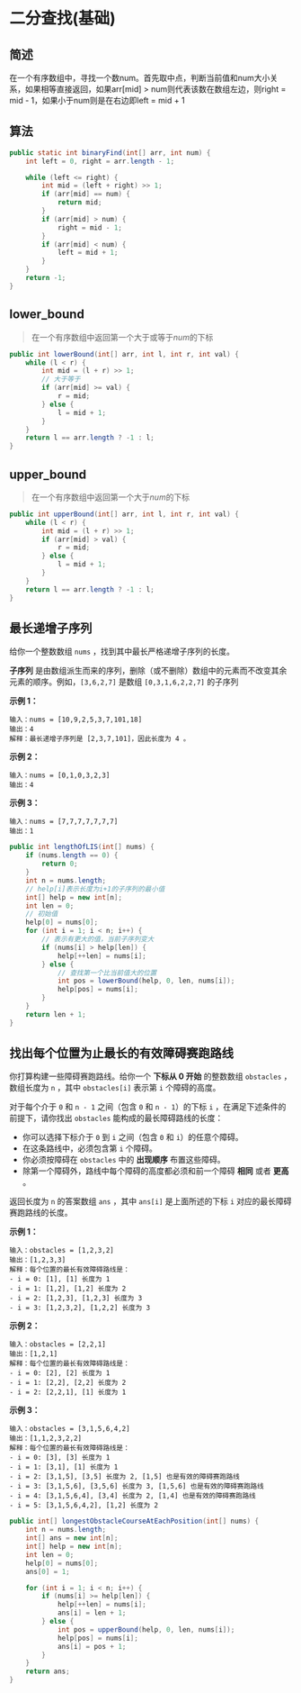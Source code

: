 # 二分查找(基础)

## 简述

​	在一个有序数组中，寻找一个数num。首先取中点，判断当前值和num大小关系，如果相等直接返回，如果arr[mid] > num则代表该数在数组左边，则right = mid - 1，如果小于num则是在右边即left = mid + 1

## 算法

```java
public static int binaryFind(int[] arr, int num) {
    int left = 0, right = arr.length - 1;

    while (left <= right) {
        int mid = (left + right) >> 1;
        if (arr[mid] == num) {
            return mid;
        }
        if (arr[mid] > num) {
            right = mid - 1;
        }
        if (arr[mid] < num) {
            left = mid + 1;
        }
    }
    return -1;
}
```

## lower_bound

> 在一个有序数组中返回第一个大于或等于$num$的下标

```java
public int lowerBound(int[] arr, int l, int r, int val) {
    while (l < r) {
        int mid = (l + r) >> 1;
        // 大于等于
        if (arr[mid] >= val) {
            r = mid;
        } else {
            l = mid + 1;
        }
    }
    return l == arr.length ? -1 : l;
}
```

## upper_bound

> 在一个有序数组中返回第一个大于$num$的下标

```java
public int upperBound(int[] arr, int l, int r, int val) {
    while (l < r) {
        int mid = (l + r) >> 1;
        if (arr[mid] > val) {
            r = mid;
        } else {
            l = mid + 1;
        }
    }
    return l == arr.length ? -1 : l;
}
```

## 最长递增子序列

给你一个整数数组 `nums` ，找到其中最长严格递增子序列的长度。

**子序列** 是由数组派生而来的序列，删除（或不删除）数组中的元素而不改变其余元素的顺序。例如，`[3,6,2,7]` 是数组 `[0,3,1,6,2,2,7]` 的子序列

**示例 1：**

```
输入：nums = [10,9,2,5,3,7,101,18]
输出：4
解释：最长递增子序列是 [2,3,7,101]，因此长度为 4 。
```

**示例 2：**

```
输入：nums = [0,1,0,3,2,3]
输出：4
```

**示例 3：**

```
输入：nums = [7,7,7,7,7,7,7]
输出：1
```

 ```java
 public int lengthOfLIS(int[] nums) {
     if (nums.length == 0) {
         return 0;
     }
     int n = nums.length;
     // help[i]表示长度为i+1的子序列的最小值
     int[] help = new int[n];
     int len = 0;
     // 初始值
     help[0] = nums[0];
     for (int i = 1; i < n; i++) {
         // 表示有更大的值，当前子序列变大
         if (nums[i] > help[len]) {
             help[++len] = nums[i];
         } else {
             // 查找第一个比当前值大的位置
             int pos = lowerBound(help, 0, len, nums[i]);
             help[pos] = nums[i];
         }
     }
     return len + 1;
 }
 ```



## 找出每个位置为止最长的有效障碍赛跑路线

你打算构建一些障碍赛跑路线。给你一个 **下标从 0 开始** 的整数数组 `obstacles` ，数组长度为 `n` ，其中 `obstacles[i]` 表示第 `i` 个障碍的高度。

对于每个介于 `0` 和 `n - 1` 之间（包含 `0` 和 `n - 1`）的下标 `i` ，在满足下述条件的前提下，请你找出 `obstacles` 能构成的最长障碍路线的长度：

- 你可以选择下标介于 `0` 到 `i` 之间（包含 `0` 和 `i`）的任意个障碍。
- 在这条路线中，必须包含第 `i` 个障碍。
- 你必须按障碍在 `obstacles` 中的 **出现顺序** 布置这些障碍。
- 除第一个障碍外，路线中每个障碍的高度都必须和前一个障碍 **相同** 或者 **更高** 。

返回长度为 `n` 的答案数组 `ans` ，其中 `ans[i]` 是上面所述的下标 `i` 对应的最长障碍赛跑路线的长度。

**示例 1：**

```
输入：obstacles = [1,2,3,2]
输出：[1,2,3,3]
解释：每个位置的最长有效障碍路线是：
- i = 0: [1], [1] 长度为 1
- i = 1: [1,2], [1,2] 长度为 2
- i = 2: [1,2,3], [1,2,3] 长度为 3
- i = 3: [1,2,3,2], [1,2,2] 长度为 3
```

**示例 2：**

```
输入：obstacles = [2,2,1]
输出：[1,2,1]
解释：每个位置的最长有效障碍路线是：
- i = 0: [2], [2] 长度为 1
- i = 1: [2,2], [2,2] 长度为 2
- i = 2: [2,2,1], [1] 长度为 1
```

**示例 3：**

```
输入：obstacles = [3,1,5,6,4,2]
输出：[1,1,2,3,2,2]
解释：每个位置的最长有效障碍路线是：
- i = 0: [3], [3] 长度为 1
- i = 1: [3,1], [1] 长度为 1
- i = 2: [3,1,5], [3,5] 长度为 2, [1,5] 也是有效的障碍赛跑路线
- i = 3: [3,1,5,6], [3,5,6] 长度为 3, [1,5,6] 也是有效的障碍赛跑路线
- i = 4: [3,1,5,6,4], [3,4] 长度为 2, [1,4] 也是有效的障碍赛跑路线
- i = 5: [3,1,5,6,4,2], [1,2] 长度为 2
```

```java
public int[] longestObstacleCourseAtEachPosition(int[] nums) {
    int n = nums.length;
    int[] ans = new int[n];
    int[] help = new int[n];
    int len = 0;
    help[0] = nums[0];
    ans[0] = 1;

    for (int i = 1; i < n; i++) {
        if (nums[i] >= help[len]) {
            help[++len] = nums[i];
            ans[i] = len + 1;
        } else {
            int pos = upperBound(help, 0, len, nums[i]);
            help[pos] = nums[i];
            ans[i] = pos + 1;
        }
    }
    return ans;
}
```

